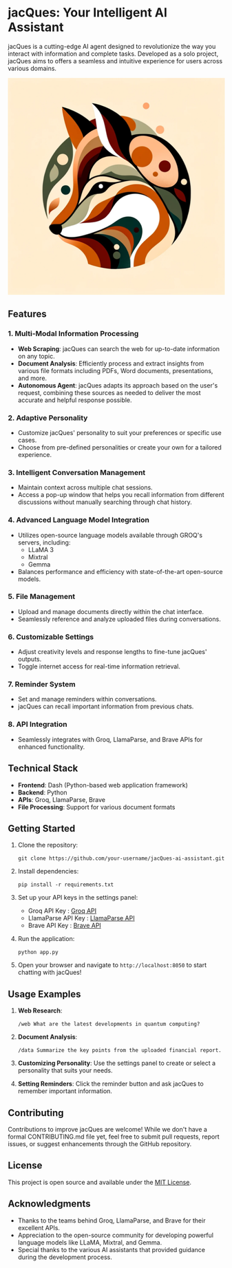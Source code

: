 # jacQues: Your Intelligent AI Assistant

jacQues is a cutting-edge AI agent designed to revolutionize the way you interact with information and complete tasks. 
Developed as a solo project, jacQues aims to offers a seamless and intuitive experience for users across various domains.

![jacQues AI Assistant](assets/Ai.png)

## Features

### 1. Multi-Modal Information Processing
- **Web Scraping**: jacQues can search the web for up-to-date information on any topic.
- **Document Analysis**: Efficiently process and extract insights from various file formats including PDFs, Word documents, presentations, and more.
- **Autonomous Agent**: jacQues adapts its approach based on the user's request, combining these sources as needed to deliver the most accurate and helpful response possible.

### 2. Adaptive Personality
- Customize jacQues' personality to suit your preferences or specific use cases.
- Choose from pre-defined personalities or create your own for a tailored experience.

### 3. Intelligent Conversation Management
- Maintain context across multiple chat sessions.
- Access a pop-up window that helps you recall information from different discussions without manually searching through chat history.

### 4. Advanced Language Model Integration
- Utilizes open-source language models available through GROQ's servers, including:
  - LLaMA 3
  - Mixtral
  - Gemma
- Balances performance and efficiency with state-of-the-art open-source models.

### 5. File Management
- Upload and manage documents directly within the chat interface.
- Seamlessly reference and analyze uploaded files during conversations.

### 6. Customizable Settings
- Adjust creativity levels and response lengths to fine-tune jacQues' outputs.
- Toggle internet access for real-time information retrieval.

### 7. Reminder System
- Set and manage reminders within conversations.
- jacQues can recall important information from previous chats.

### 8. API Integration
- Seamlessly integrates with Groq, LlamaParse, and Brave APIs for enhanced functionality.

## Technical Stack

- **Frontend**: Dash (Python-based web application framework)
- **Backend**: Python
- **APIs**: Groq, LlamaParse, Brave
- **File Processing**: Support for various document formats

## Getting Started

1. Clone the repository:
   ```
   git clone https://github.com/your-username/jacQues-ai-assistant.git
   ```

2. Install dependencies:
   ```
   pip install -r requirements.txt
   ```

3. Set up your API keys in the settings panel:
   - Groq API Key : [Groq API](https://console.groq.com/keys)
   - LlamaParse API Key : [LlamaParse API](https://cloud.llamaindex.ai/login)
   - Brave API Key : [Brave API](https://brave.com/search/api/)

4. Run the application:
   ```
   python app.py
   ```

5. Open your browser and navigate to `http://localhost:8050` to start chatting with jacQues!

## Usage Examples

1. **Web Research**: 
   ```
   /web What are the latest developments in quantum computing?
   ```

2. **Document Analysis**:
   ```
   /data Summarize the key points from the uploaded financial report.
   ```

3. **Customizing Personality**:
   Use the settings panel to create or select a personality that suits your needs.

4. **Setting Reminders**:
   Click the reminder button and ask jacQues to remember important information.

## Contributing

Contributions to improve jacQues are welcome! While we don't have a formal CONTRIBUTING.md file yet, feel free to submit pull requests, report issues, or suggest enhancements through the GitHub repository.

## License

This project is open source and available under the [MIT License](https://opensource.org/licenses/MIT).

## Acknowledgments

- Thanks to the teams behind Groq, LlamaParse, and Brave for their excellent APIs.
- Appreciation to the open-source community for developing powerful language models like LLaMA, Mixtral, and Gemma.
- Special thanks to the various AI assistants that provided guidance during the development process.
